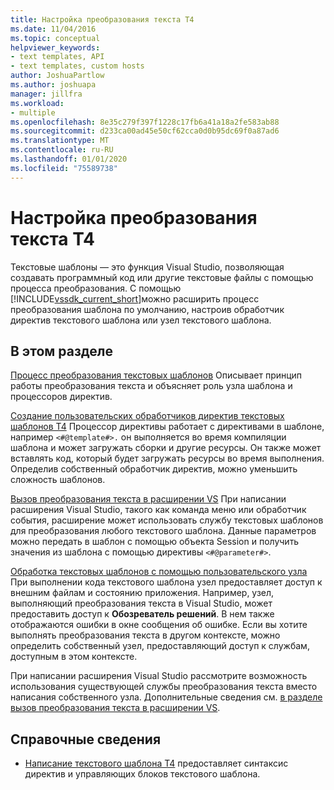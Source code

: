 ```yaml
---
title: Настройка преобразования текста T4
ms.date: 11/04/2016
ms.topic: conceptual
helpviewer_keywords:
- text templates, API
- text templates, custom hosts
author: JoshuaPartlow
ms.author: joshuapa
manager: jillfra
ms.workload:
- multiple
ms.openlocfilehash: 8e35c279f397f1228c17fb6a41a18a2fe583ab88
ms.sourcegitcommit: d233ca00ad45e50cf62cca0d0b95dc69f0a87ad6
ms.translationtype: MT
ms.contentlocale: ru-RU
ms.lasthandoff: 01/01/2020
ms.locfileid: "75589738"
---
```

# <a name="customize-t4-text-transformation"></a>Настройка преобразования текста T4

Текстовые шаблоны — это функция Visual Studio, позволяющая создавать программный код или другие текстовые файлы с помощью процесса преобразования. С помощью [!INCLUDE[vssdk_current_short](../modeling/includes/vssdk_current_short_md.md)]можно расширить процесс преобразования шаблона по умолчанию, настроив обработчик директив текстового шаблона или узел текстового шаблона.

## <a name="in-this-section"></a>В этом разделе

 [Процесс преобразования текстовых шаблонов](../modeling/the-text-template-transformation-process.md) Описывает принцип работы преобразования текста и объясняет роль узла шаблона и процессоров директив.

 [Создание пользовательских обработчиков директив текстовых шаблонов T4](../modeling/creating-custom-t4-text-template-directive-processors.md) Процессор директивы работает с директивами в шаблоне, например `<#@template#>.` он выполняется во время компиляции шаблона и может загружать сборки и другие ресурсы. Он также может вставлять код, который будет загружать ресурсы во время выполнения. Определив собственный обработчик директив, можно уменьшить сложность шаблонов.

 [Вызов преобразования текста в расширении VS](../modeling/invoking-text-transformation-in-a-vs-extension.md) При написании расширения Visual Studio, такого как команда меню или обработчик события, расширение может использовать службу текстовых шаблонов для преобразования любого текстового шаблона. Данные параметров можно передать в шаблон с помощью объекта Session и получить значения из шаблона с помощью директивы `<#@parameter#>`.

 [Обработка текстовых шаблонов с помощью пользовательского узла](../modeling/processing-text-templates-by-using-a-custom-host.md) При выполнении кода текстового шаблона узел предоставляет доступ к внешним файлам и состоянию приложения. Например, узел, выполняющий преобразования текста в Visual Studio, может предоставить доступ к **Обозреватель решений**. В нем также отображаются ошибки в окне сообщения об ошибке. Если вы хотите выполнять преобразования текста в другом контексте, можно определить собственный узел, предоставляющий доступ к службам, доступным в этом контексте.

 При написании расширения Visual Studio рассмотрите возможность использования существующей службы преобразования текста вместо написания собственного узла. Дополнительные сведения см. [в разделе вызов преобразования текста в расширении VS](../modeling/invoking-text-transformation-in-a-vs-extension.md).

## <a name="reference"></a>Справочные сведения

- [Написание текстового шаблона T4](../modeling/writing-a-t4-text-template.md) предоставляет синтаксис директив и управляющих блоков текстового шаблона.
